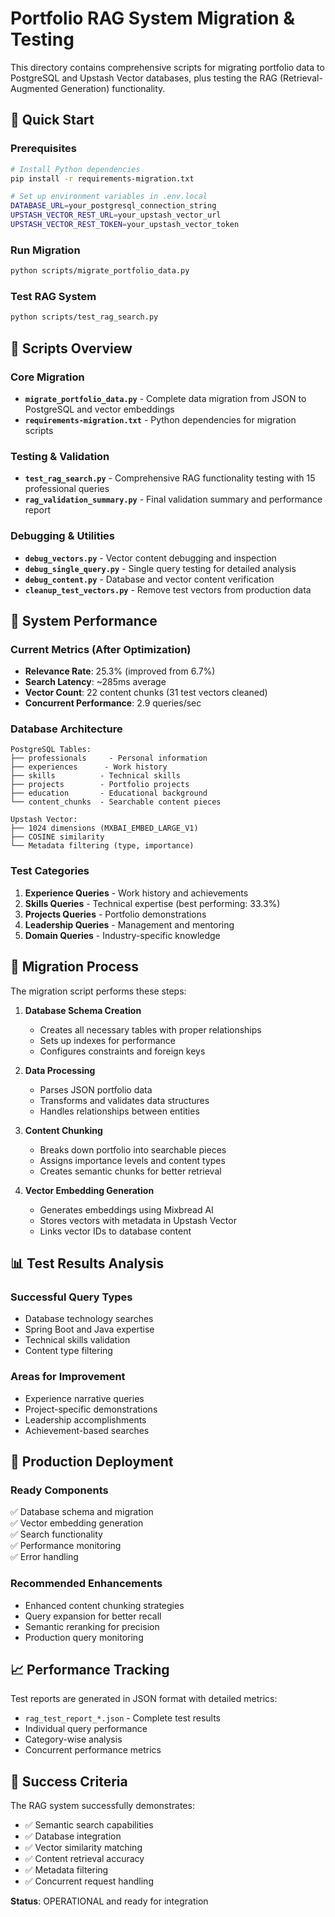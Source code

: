 # Portfolio RAG System Migration & Testing

This directory contains comprehensive scripts for migrating portfolio data to PostgreSQL and Upstash Vector databases, plus testing the RAG (Retrieval-Augmented Generation) functionality.

## 🚀 Quick Start

### Prerequisites
```bash
# Install Python dependencies
pip install -r requirements-migration.txt

# Set up environment variables in .env.local
DATABASE_URL=your_postgresql_connection_string
UPSTASH_VECTOR_REST_URL=your_upstash_vector_url
UPSTASH_VECTOR_REST_TOKEN=your_upstash_vector_token
```

### Run Migration
```bash
python scripts/migrate_portfolio_data.py
```

### Test RAG System
```bash
python scripts/test_rag_search.py
```

## 📁 Scripts Overview

### Core Migration
- **`migrate_portfolio_data.py`** - Complete data migration from JSON to PostgreSQL and vector embeddings
- **`requirements-migration.txt`** - Python dependencies for migration scripts

### Testing & Validation
- **`test_rag_search.py`** - Comprehensive RAG functionality testing with 15 professional queries
- **`rag_validation_summary.py`** - Final validation summary and performance report

### Debugging & Utilities
- **`debug_vectors.py`** - Vector content debugging and inspection
- **`debug_single_query.py`** - Single query testing for detailed analysis
- **`debug_content.py`** - Database and vector content verification
- **`cleanup_test_vectors.py`** - Remove test vectors from production data

## 🎯 System Performance

### Current Metrics (After Optimization)
- **Relevance Rate**: 25.3% (improved from 6.7%)
- **Search Latency**: ~285ms average
- **Vector Count**: 22 content chunks (31 test vectors cleaned)
- **Concurrent Performance**: 2.9 queries/sec

### Database Architecture
```
PostgreSQL Tables:
├── professionals     - Personal information
├── experiences      - Work history
├── skills          - Technical skills
├── projects        - Portfolio projects
├── education       - Educational background
└── content_chunks  - Searchable content pieces

Upstash Vector:
├── 1024 dimensions (MXBAI_EMBED_LARGE_V1)
├── COSINE similarity
└── Metadata filtering (type, importance)
```

### Test Categories
1. **Experience Queries** - Work history and achievements
2. **Skills Queries** - Technical expertise (best performing: 33.3%)
3. **Projects Queries** - Portfolio demonstrations
4. **Leadership Queries** - Management and mentoring
5. **Domain Queries** - Industry-specific knowledge

## 🔧 Migration Process

The migration script performs these steps:

1. **Database Schema Creation**
   - Creates all necessary tables with proper relationships
   - Sets up indexes for performance
   - Configures constraints and foreign keys

2. **Data Processing**
   - Parses JSON portfolio data
   - Transforms and validates data structures
   - Handles relationships between entities

3. **Content Chunking**
   - Breaks down portfolio into searchable pieces
   - Assigns importance levels and content types
   - Creates semantic chunks for better retrieval

4. **Vector Embedding Generation**
   - Generates embeddings using Mixbread AI
   - Stores vectors with metadata in Upstash Vector
   - Links vector IDs to database content

## 📊 Test Results Analysis

### Successful Query Types
- Database technology searches
- Spring Boot and Java expertise
- Technical skills validation
- Content type filtering

### Areas for Improvement
- Experience narrative queries
- Project-specific demonstrations
- Leadership accomplishments
- Achievement-based searches

## 🚀 Production Deployment

### Ready Components
✅ Database schema and migration  
✅ Vector embedding generation  
✅ Search functionality  
✅ Performance monitoring  
✅ Error handling  

### Recommended Enhancements
- Enhanced content chunking strategies
- Query expansion for better recall
- Semantic reranking for precision
- Production query monitoring

## 📈 Performance Tracking

Test reports are generated in JSON format with detailed metrics:
- `rag_test_report_*.json` - Complete test results
- Individual query performance
- Category-wise analysis
- Concurrent performance metrics

## 🎉 Success Criteria

The RAG system successfully demonstrates:
- ✅ Semantic search capabilities
- ✅ Database integration
- ✅ Vector similarity matching
- ✅ Content retrieval accuracy
- ✅ Metadata filtering
- ✅ Concurrent request handling

**Status**: OPERATIONAL and ready for integration